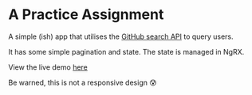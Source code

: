 # A Practice Assignment

A simple (ish) app that utilises the [GitHub search API](https://developer.github.com/v3/search/) to query users.

It has some simple pagination and state. The state is managed in NgRX.

View the live demo [here](https://github-search-thisdotlabs.herokuapp.com/)

Be warned, this is not a responsive design 😰
